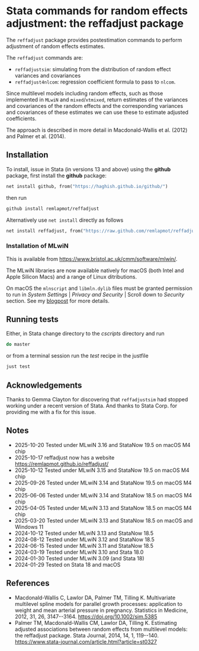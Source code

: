 # Stata commands for random effects adjustment: the reffadjust package

The `reffadjust` package provides postestimation commands to perform adjustment of random effects estimates.

The `reffadjust` commands are:

- `reffadjustsim`: simulating from the distribution of random effect variances and covariances
- `reffadjust4nlcom`: regression coefficient formula to pass to `nlcom`.

Since multilevel models including random effects, such as those implemented in `MLwiN` and `mixed`/`xtmixed`, return estimates of the variances and covariances of the random effects and the corresponding variances and covariances of these estimates we can use these to estimate adjusted coefficients.

The approach is described in more detail in Macdonald-Wallis et al. (2012) and Palmer et al. (2014).

## Installation

To install, issue in Stata (in versions 13 and above) using the **github** package, first install the **github** package:

```stata
net install github, from("https://haghish.github.io/github/")
```

then run

```stata
github install remlapmot/reffadjust
```

Alternatively use `net install` directly as follows

```stata
net install reffadjust, from("https://raw.github.com/remlapmot/reffadjust/master/")
```

### Installation of MLwiN

This is available from <https://www.bristol.ac.uk/cmm/software/mlwin/>.

The MLwiN libraries are now available natively for macOS (both Intel and Apple Silicon Macs) and a range of Linux ditributions.

On macOS the `mlnscript` and `libmln.dylib` files must be granted permission to run in _System Settings_ | _Privacy and Security_ | Scroll down to _Security_ section. See my [blogpost](https://remlapmot.github.io/post/2024/mlnscript-r2mlwin-apple-silicon/) for more details.

## Running tests

Either, in Stata change directory to the _cscripts_ directory and run

```stata
do master
```

or from a terminal session run the _test_ recipe in the justfile

```sh
just test
```

## Acknowledgements

Thanks to Gemma Clayton for discovering that `reffadjustsim` had stopped working under a recent version of Stata. And thanks to Stata Corp. for providing me with a fix for this issue.

## Notes

- 2025-10-20 Tested under MLwiN 3.16 and StataNow 19.5 on macOS M4 chip
- 2025-10-17 reffadjust now has a website <https://remlapmot.github.io/reffadjust/>
- 2025-10-12 Tested under MLwiN 3.15 and StataNow 19.5 on macOS M4 chip
- 2025-09-26 Tested under MLwiN 3.14 and StataNow 19.5 on macOS M4 chip
- 2025-06-06 Tested under MLwiN 3.14 and StataNow 18.5 on macOS M4 chip
- 2025-04-05 Tested under MLwiN 3.13 and StataNow 18.5 on macOS M4 chip
- 2025-03-20 Tested under MLwiN 3.13 and StataNow 18.5 on macOS and Windows 11
- 2024-10-12 Tested under MLwiN 3.13 and StataNow 18.5
- 2024-08-12 Tested under MLwiN 3.12 and StataNow 18.5
- 2024-06-15 Tested under MLwiN 3.11 and StataNow 18.5
- 2024-03-19 Tested under MLwiN 3.10 and Stata 18.0
- 2024-01-30 Tested under MLwiN 3.09 (and Stata 18)
- 2024-01-29 Tested on Stata 18 and macOS

## References

- Macdonald-Wallis C, Lawlor DA, Palmer TM, Tilling K. Multivariate multilevel spline models for parallel growth processes: application to weight and mean arterial pressure in pregnancy. Statistics in Medicine, 2012, 31, 26, 3147--3164. <https://doi.org/10.1002/sim.5385>
- Palmer TM, Macdonald-Wallis CM, Lawlor DA, Tilling K. Estimating adjusted associations between random effects from multilevel models: the reffadjust package. Stata Journal, 2014, 14, 1, 119--140. <https://www.stata-journal.com/article.html?article=st0327>
